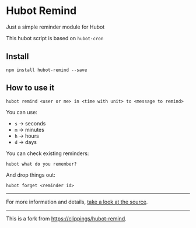 # Hubot Remind

Just a simple reminder module for Hubot

This hubot script is based on `hubot-cron`

## Install

```
npm install hubot-remind --save
```

## How to use it

```
hubot remind <user or me> in <time with unit> to <message to remind>
```

You can use:

 * `s` -> seconds
 * `m` -> minutes
 * `h` -> hours
 * `d` -> days

You can check existing reminders:

```
hubot what do you remember?
```

And drop things out:

```
hubot forget <reminder id>
```

---

For more information and details, [take a look at the source](src/scripts/remind.coffee]).

---

This is a fork from [https://clippings/hubot-remind](https://clippings/hubot-remind).
